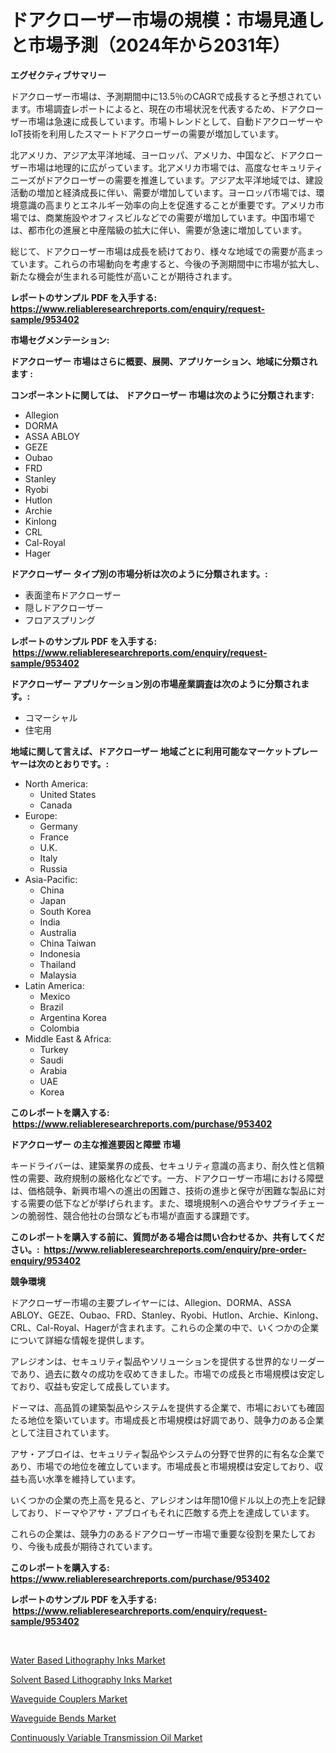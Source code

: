 <p><h1>ドアクローザー市場の規模：市場見通しと市場予測（2024年から2031年）</h1></p><p><strong>エグゼクティブサマリー</strong></p>
<p><p>ドアクローザー市場は、予測期間中に13.5％のCAGRで成長すると予想されています。市場調査レポートによると、現在の市場状況を代表するため、ドアクローザー市場は急速に成長しています。市場トレンドとして、自動ドアクローザーやIoT技術を利用したスマートドアクローザーの需要が増加しています。</p><p>北アメリカ、アジア太平洋地域、ヨーロッパ、アメリカ、中国など、ドアクローザー市場は地理的に広がっています。北アメリカ市場では、高度なセキュリティニーズがドアクローザーの需要を推進しています。アジア太平洋地域では、建設活動の増加と経済成長に伴い、需要が増加しています。ヨーロッパ市場では、環境意識の高まりとエネルギー効率の向上を促進することが重要です。アメリカ市場では、商業施設やオフィスビルなどでの需要が増加しています。中国市場では、都市化の進展と中産階級の拡大に伴い、需要が急速に増加しています。</p><p>総じて、ドアクローザー市場は成長を続けており、様々な地域での需要が高まっています。これらの市場動向を考慮すると、今後の予測期間中に市場が拡大し、新たな機会が生まれる可能性が高いことが期待されます。</p></p>
<p><strong>レポートのサンプル PDF を入手する: <a href="https://www.reliableresearchreports.com/enquiry/request-sample/953402">https://www.reliableresearchreports.com/enquiry/request-sample/953402</a></strong></p>
<p><strong>市場セグメンテーション:</strong></p>
<p><strong> ドアクローザー 市場はさらに概要、展開、アプリケーション、地域に分類されます :</strong></p>
<p><strong>コンポーネントに関しては、 ドアクローザー 市場は次のように分類されます: &nbsp;</strong></p>
<p><ul><li>Allegion</li><li>DORMA</li><li>ASSA ABLOY</li><li>GEZE</li><li>Oubao</li><li>FRD</li><li>Stanley</li><li>Ryobi</li><li>Hutlon</li><li>Archie</li><li>Kinlong</li><li>CRL</li><li>Cal-Royal</li><li>Hager</li></ul></p>
<p><strong> ドアクローザー タイプ別の市場分析は次のように分類されます。:</strong></p>
<p><ul><li>表面塗布ドアクローザー</li><li>隠しドアクローザー</li><li>フロアスプリング</li></ul></p>
<p><strong>レポートのサンプル PDF を入手する: &nbsp;<a href="https://www.reliableresearchreports.com/enquiry/request-sample/953402">https://www.reliableresearchreports.com/enquiry/request-sample/953402</a></strong></p>
<p><strong> ドアクローザー アプリケーション別の市場産業調査は次のように分類されます。:</strong></p>
<p><ul><li>コマーシャル</li><li>住宅用</li></ul></p>
<p><strong>地域に関して言えば、ドアクローザー 地域ごとに利用可能なマーケットプレーヤーは次のとおりです。:</strong></p>
<p><ul>
    <li>
        North America:
        <ul>
            <li>United States</li>
            <li>Canada</li>
        </ul>
    </li>
    <li>
        Europe:
        <ul>
            <li>Germany</li>
            <li>France</li>
            <li>U.K.</li>
            <li>Italy</li>
            <li>Russia</li>
        </ul>
    </li>
    <li>
        Asia-Pacific:
        <ul>
            <li>China</li>
            <li>Japan</li>
            <li>South Korea</li>
            <li>India</li>
            <li>Australia</li>
            <li>China Taiwan</li>
            <li>Indonesia</li>
            <li>Thailand</li>
            <li>Malaysia</li>
        </ul>
    </li>
    <li>
        Latin America:
        <ul>
            <li>Mexico</li>
            <li>Brazil</li>
            <li>Argentina Korea</li>
            <li>Colombia</li>
        </ul>
    </li>
    <li>
        Middle East & Africa:
        <ul>
            <li>Turkey</li>
            <li>Saudi</li>
            <li>Arabia</li>
            <li>UAE</li>
            <li>Korea</li>
        </ul>
    </li>
    </ul></p>
<p><strong>このレポートを購入する: &nbsp;<a href="https://www.reliableresearchreports.com/purchase/953402">https://www.reliableresearchreports.com/purchase/953402</a></strong></p>
<p><strong>ドアクローザー の主な推進要因と障壁 市場</strong></p>
<p><p>キードライバーは、建築業界の成長、セキュリティ意識の高まり、耐久性と信頼性の需要、政府規制の厳格化などです。一方、ドアクローザー市場における障壁は、価格競争、新興市場への進出の困難さ、技術の進歩と保守が困難な製品に対する需要の低下などが挙げられます。また、環境規制への適合やサプライチェーンの脆弱性、競合他社の台頭なども市場が直面する課題です。</p></p>
<p><strong>このレポートを購入する前に、質問がある場合は問い合わせるか、共有してください。:&nbsp; <a href="https://www.reliableresearchreports.com/enquiry/pre-order-enquiry/953402">https://www.reliableresearchreports.com/enquiry/pre-order-enquiry/953402</a></strong></p>
<p><strong>競争環境</strong></p>
<p><p>ドアクローザー市場の主要プレイヤーには、Allegion、DORMA、ASSA ABLOY、GEZE、Oubao、FRD、Stanley、Ryobi、Hutlon、Archie、Kinlong、CRL、Cal-Royal、Hagerが含まれます。これらの企業の中で、いくつかの企業について詳細な情報を提供します。</p><p>アレジオンは、セキュリティ製品やソリューションを提供する世界的なリーダーであり、過去に数々の成功を収めてきました。市場での成長と市場規模は安定しており、収益も安定して成長しています。</p><p>ドーマは、高品質の建築製品やシステムを提供する企業で、市場においても確固たる地位を築いています。市場成長と市場規模は好調であり、競争力のある企業として注目されています。</p><p>アサ・アブロイは、セキュリティ製品やシステムの分野で世界的に有名な企業であり、市場での地位を確立しています。市場成長と市場規模は安定しており、収益も高い水準を維持しています。</p><p>いくつかの企業の売上高を見ると、アレジオンは年間10億ドル以上の売上を記録しており、ドーマやアサ・アブロイもそれに匹敵する売上を達成しています。</p><p>これらの企業は、競争力のあるドアクローザー市場で重要な役割を果たしており、今後も成長が期待されています。</p></p>
<p><strong>このレポートを購入する: &nbsp; <a href="https://www.reliableresearchreports.com/purchase/953402">https://www.reliableresearchreports.com/purchase/953402</a></strong></p>
<p><strong>レポートのサンプル PDF を入手する: &nbsp;<a href="https://www.reliableresearchreports.com/enquiry/request-sample/953402">https://www.reliableresearchreports.com/enquiry/request-sample/953402</a></strong><strong></strong></p>
<p>&nbsp;</p>
<p><p><a href="https://silk-columnist-571.notion.site/Water-Based-Lithography-Inks-Market-Offers-Provide-Insightful-Data-for-the-Time-Period-from-2024-to--aa9b3b756a1e40bf800ae7d2a7141d84">Water Based Lithography Inks Market</a></p><p><a href="https://acidic-farm-354.notion.site/Solvent-Based-Lithography-Inks-Market-Size-Growth-Outlook-from-2024-to-2031-projecting-at-Market-s-3df22e0506c0401ebd6cf3560ca1cd25">Solvent Based Lithography Inks Market</a></p><p><a href="https://view.publitas.com/reportprime-1/waveguide-couplers-market-furnish-information-about-market-size-market-share-market-dynamics-and-projections-spanning-from-2024-to-2031/">Waveguide Couplers Market</a></p><p><a href="https://view.publitas.com/reportprime-1/waveguide-bends-market-size-focuses-on-market-dynamics-in-depth-analysis-and-future-projections-of-its-market-forecasted-for-period-from-2024-to-2031/">Waveguide Bends Market</a></p><p><a href="https://glittery-fuchsia-86a.notion.site/Continuously-Variable-Transmission-Oil-Market-Size-Evaluating-its-Market-Trends-Growth-and-Projec-109626cf326d47ce8858788d1e9a1524">Continuously Variable Transmission Oil Market</a></p></p>
